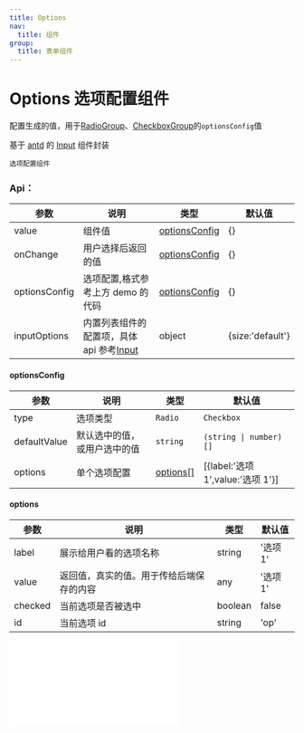 ```yaml
---
title: Options
nav:
  title: 组件
group:
  title: 表单组件
---
```


# Options 选项配置组件

配置生成的值，用于[RadioGroup](/components/radio-group)、[CheckboxGroup](/components/checkbox-group)的`optionsConfig`值

基于 <a href="https://ant-design.antgroup.com/index-cn" target="_blank">antd</a> 的 <a href="https://ant-design.antgroup.com/components/input-cn" target="_blank">Input</a> 组件封装

<code src='./Options.tsx'>选项配置组件</code>

### Api：

| 参数          | 说明                                                                                                                       | 类型                                               | 默认值           |
| ------------- | -------------------------------------------------------------------------------------------------------------------------- | -------------------------------------------------- | ---------------- |
| value         | 组件值                                                                                                                     | [optionsConfig](/components/options#optionsconfig) | {}               |
| onChange      | 用户选择后返回的值                                                                                                         | [optionsConfig](/components/options#optionsconfig) | {}               |
| optionsConfig | 选项配置,格式参考上方 demo 的代码                                                                                          | [optionsConfig](/components/options#optionsconfig) | {}               |
| inputOptions  | 内置列表组件的配置项，具体 api 参考<a href="https://ant-design.antgroup.com/components/input-cn" target="_blank">Input</a> | object                                             | {size:'default'} |

#### optionsConfig

| 参数         | 说明                         | 类型                                     | 默认值                            |
| ------------ | ---------------------------- | ---------------------------------------- | --------------------------------- |
| type         | 选项类型                     | `Radio`                                  | `Checkbox`                        |
| defaultValue | 默认选中的值，或用户选中的值 | `string`                                 | `(string \| number)[]`            |
| options      | 单个选项配置                 | [options[]](/components/options#options) | [{label:'选项 1',value:'选项 1'}] |

#### options

| 参数    | 说明                                     | 类型    | 默认值   |
| ------- | ---------------------------------------- | ------- | -------- |
| label   | 展示给用户看的选项名称                   | string  | '选项 1' |
| value   | 返回值，真实的值。用于传给后端保存的内容 | any     | '选项 1' |
| checked | 当前选项是否被选中                       | boolean | false    |
| id      | 当前选项 id                              | string  | 'op'     |

<embed src="../index.md#L16-L20"></embed>
